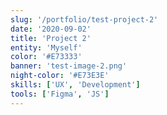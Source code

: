 ```yaml
---
slug: '/portfolio/test-project-2'
date: '2020-09-02'
title: 'Project 2'
entity: 'Myself'
color: '#E73333'
banner: 'test-image-2.png'
night-color: '#E73E3E'
skills: ['UX', 'Development']
tools: ['Figma', 'JS']
---
```

